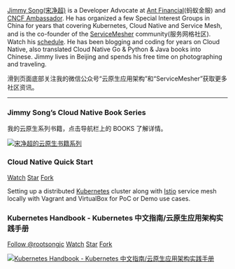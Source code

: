 [Jimmy Song(宋净超)](/about) is a Developer Advocate at [Ant Financial](http:///antfin.com)(蚂蚁金服) and [CNCF Ambassador](https://www.cncf.io/people/ambassadors/). He has organized a few Special Interest Groups in China for years that covering Kubernetes, Cloud Native and Service Mesh, and is the co-founder of the [ServiceMesher](http://www.servicemesher.com) community(服务网格社区). Watch his [schedule](https://jimmysong.io/about/#activities). He has been blogging and coding for years on Cloud Native, also translated Cloud Native Go & Python & Java books into Chinese. Jimmy lives in Beijing and spends his free time on photographing and traveling. 

滑到页面底部关注我的微信公众号“云原生应用架构”和“ServiceMesher”获取更多社区资讯。

---

### Jimmy Song’s Cloud Native Book Series

我的云原生系列书籍，点击导航栏上的 BOOKS 了解详情。

<div class="gallery">
<a href="https://ws2.sinaimg.cn/large/006tNbRwly1fwyq2o106pj31kw0lq4qq.jpg" title="Jimmy Song's Cloud Native Book Series">
<img src="https://ws2.sinaimg.cn/large/006tNbRwly1fwyq2o106pj31kw0lq4qq.jpg" title="宋净超的云原生书籍系列">
</a>
</div>

### Cloud Native Quick Start

<a class="github-button" href="https://github.com/rootsongjc/kubernetes-handbook/subscription" data-icon="octicon-eye" data-size="large" data-show-count="true" aria-label="Watch rootsongjc/kubernetes-vagrant-centos-cluster on GitHub">Watch</a>
<a class="github-button" href="https://github.com/rootsongjc/kubernetes-vagrant-centos-cluster" data-icon="octicon-star" data-size="large" data-show-count="true" aria-label="Star rootsongjc/kubernetes-vagrant-centos-cluster on GitHub">Star</a>
<a class="github-button" href="https://github.com/rootsongjc/kubernetes-vagrant-centos-cluster/fork" data-icon="octicon-repo-forked" data-size="large" data-show-count="true" aria-label="Fork rootsongjc/kubernetes-vagrant-centos-cluster on GitHub">Fork</a>

Setting up a distributed [Kubernetes](https://kubernetes.io) cluster along with [Istio](https://istio.io) service mesh locally with Vagrant and VirtualBox for PoC or Demo use cases.

### Kubernetes Handbook - Kubernetes 中文指南/云原生应用架构实践手册

<a class="github-button" href="https://github.com/rootsongjc" data-size="large" data-show-count="true" aria-label="Follow @rootsongjc on GitHub">Follow @rootsongjc</a>
<a class="github-button" href="https://github.com/rootsongjc/kubernetes-handbook/subscription" data-icon="octicon-eye" data-size="large" data-show-count="true" aria-label="Watch rootsongjc/kubernetes-handbook on GitHub">Watch</a>
<a class="github-button" href="https://github.com/rootsongjc/kubernetes-handbook" data-icon="octicon-star" data-size="large" data-show-count="true" aria-label="Star rootsongjc/kubernetes-handbook on GitHub">Star</a>
<a class="github-button" href="https://github.com/rootsongjc/kubernetes-handbook/fork" data-icon="octicon-repo-forked" data-size="large" data-show-count="true" aria-label="Fork rootsongjc/kubernetes-handbook on GitHub">Fork</a>

<div class="gallery">
<a href="https://ws1.sinaimg.cn/large/006tNbRwly1fwzugm22epj30go0lvwgu.jpg" title="Kubernetes Handbook - Kubernetes 中文指南/云原生应用架构实践手册">
<img src="https://ws1.sinaimg.cn/large/006tNbRwly1fwzugm22epj30go0lvwgu.jpg" title="Kubernetes Handbook - Kubernetes 中文指南/云原生应用架构实践手册">
</a>
</div>